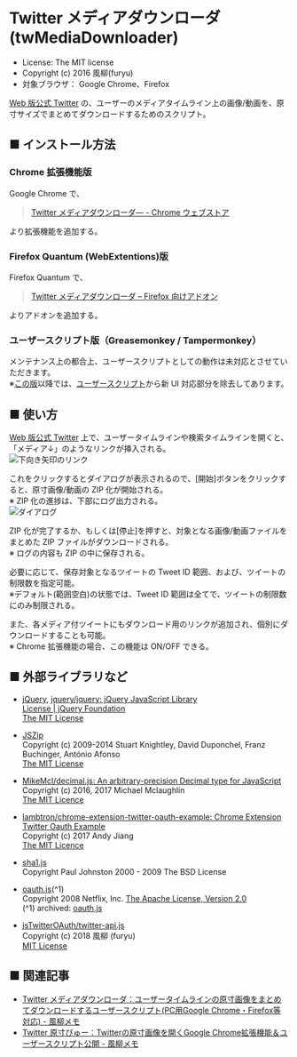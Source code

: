 Twitter メディアダウンローダ (twMediaDownloader)
================================================

- License: The MIT license  
- Copyright (c) 2016 風柳(furyu)  
- 対象ブラウザ： Google Chrome、Firefox

[Web 版公式 Twitter](https://twitter.com/) の、ユーザーのメディアタイムライン上の画像/動画を、原寸サイズでまとめてダウンロードするためのスクリプト。  


■ インストール方法 
---
### Chrome 拡張機能版  
Google Chrome で、  

> [Twitter メディアダウンローダ― - Chrome ウェブストア](https://chrome.google.com/webstore/detail/twitter-media-downloader/cblpjenafgeohmnjknfhpdbdljfkndig?hl=ja)  

より拡張機能を追加する。  


### Firefox Quantum (WebExtentions)版  
Firefox Quantum で、  

> [Twitter メディアダウンローダ – Firefox 向けアドオン](https://addons.mozilla.org/ja/firefox/addon/tw-media-downloader/)  

よりアドオンを追加する。  


### ユーザースクリプト版（Greasemonkey / Tampermonkey）
メンテナンス上の都合上、ユーザースクリプトとしての動作は未対応とさせていただきます。  
※[この版](https://github.com/furyutei/twMediaDownloader/commit/04ba3c19786fb0f170a67b0aec5814ee274ef626)以降では、[ユーザースクリプト](https://furyutei.work/userjs/furyutei/twMediaDownloader.user.js)から新 UI 対応部分を除去してあります。  


■ 使い方
---
[Web 版公式 Twitter](https://twitter.com/) 上で、ユーザータイムラインや検索タイムラインを開くと、「メディア↓」のようなリンクが挿入される。  
![下向き矢印のリンク](https://cdn-ak.f.st-hatena.com/images/fotolife/f/furyu-tei/20160723/20160723224518.jpg)  

これをクリックするとダイアログが表示されるので、[開始]ボタンをクリックすると、原寸画像/動画の ZIP 化が開始される。  
※ ZIP 化の進捗は、下部にログ出力される。  
![ダイアログ](https://cdn-ak2.f.st-hatena.com/images/fotolife/f/furyu-tei/20171029/20171029090641.png)  

ZIP 化が完了するか、もしくは[停止]を押すと、対象となる画像/動画ファイルをまとめた ZIP ファイルがダウンロードされる。  
※ ログの内容も ZIP の中に保存される。

必要に応じて、保存対象となるツイートの Tweet ID 範囲、および、ツイートの制限数を指定可能。  
※デフォルト(範囲空白)の状態では、Tweet ID 範囲は全てで、ツイートの制限数にのみ制限される。  

また、各メディア付ツイートにもダウンロード用のリンクが追加され、個別にダウンロードすることも可能。  
※ Chrome 拡張機能の場合、この機能は ON/OFF できる。  


■ 外部ライブラリなど
---
- [jQuery](https://jquery.com/), [jquery/jquery: jQuery JavaScript Library](https://github.com/jquery/jquery)  
    [License | jQuery Foundation](https://jquery.org/license/)  
    [The MIT License](https://tldrlegal.com/license/mit-license)  

- [JSZip](https://stuk.github.io/jszip/)  
    Copyright (c) 2009-2014 Stuart Knightley, David Duponchel, Franz Buchinger, António Afonso  
    [The MIT License](https://github.com/Stuk/jszip/blob/master/LICENSE.markdown)  

- [MikeMcl/decimal.js: An arbitrary-precision Decimal type for JavaScript](https://github.com/MikeMcl/decimal.js)  
    Copyright (c) 2016, 2017 Michael Mclaughlin  
    [The MIT Licence](https://github.com/MikeMcl/decimal.js/blob/master/LICENCE.md)  

- [lambtron/chrome-extension-twitter-oauth-example: Chrome Extension Twitter Oauth Example](https://github.com/lambtron/chrome-extension-twitter-oauth-example)  
    Copyright (c) 2017 Andy Jiang  
    [The MIT Licence](https://github.com/lambtron/chrome-extension-twitter-oauth-example/blob/master/LICENSE)  

- [sha1.js](http://pajhome.org.uk/crypt/md5/sha1.html)  
    Copyright Paul Johnston 2000 - 2009
    The BSD License

- [oauth.js](http://code.google.com/p/oauth/source/browse/code/javascript/oauth.js)(^1)  
    Copyright 2008 Netflix, Inc.
    [The Apache License, Version 2.0](http://www.apache.org/licenses/LICENSE-2.0)  
    (^1) archived: [oauth.js](https://web.archive.org/web/20130921042751/http://code.google.com/p/oauth/source/browse/code/javascript/oauth.js)  

- [jsTwitterOAuth/twitter-api.js](https://github.com/furyutei/jsTwitterOAuth/blob/master/src/js/twitter-oauth/twitter-api.js)  
    Copyright (c) 2018 風柳 (furyu)  
    [MIT License](https://github.com/furyutei/jsTwitterOAuth/blob/master/LICENSE)  


■ 関連記事
---
- [Twitter メディアダウンローダ：ユーザータイムラインの原寸画像をまとめてダウンロードするユーザースクリプト(PC用Google Chrome・Firefox等対応) - 風柳メモ](http://furyu.hatenablog.com/entry/20160723/1469282864)
- [Twitter 原寸びゅー：Twitterの原寸画像を開くGoogle Chrome拡張機能＆ユーザースクリプト公開 - 風柳メモ](http://furyu.hatenablog.com/entry/20160116/1452871567)  

